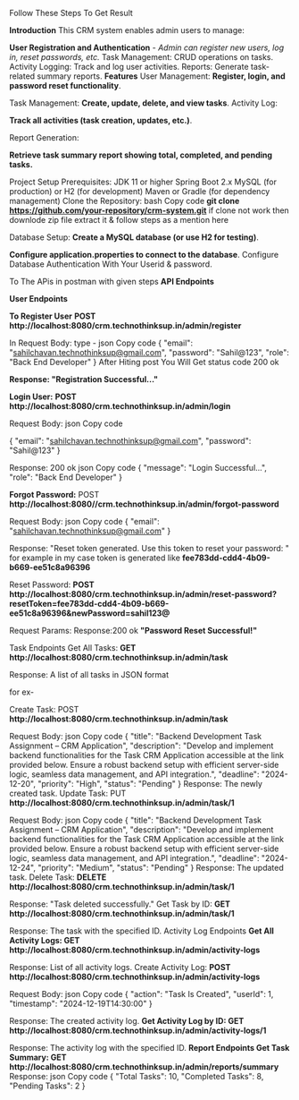 Follow These Steps To Get Result

**Introduction**
This CRM system enables admin users to manage:

**User Registration and Authentication** - _Admin can register new users, log in, reset passwords, etc._
Task Management: CRUD operations on tasks.
Activity Logging: Track and log user activities.
Reports: Generate task-related summary reports.
**Features** 
User Management:
**Register, login, and password reset functionality**.

Task Management:
**Create, update, delete, and view tasks**.
Activity Log:

**Track all activities (task creation, updates, etc.)**.

Report Generation:

**Retrieve task summary report showing total, completed, and pending tasks.**

Project Setup
Prerequisites:
JDK 11 or higher
Spring Boot 2.x
MySQL (for production) or H2 (for development)
Maven or Gradle (for dependency management)
Clone the Repository:
bash
Copy code
**git clone https://github.com/your-repository/crm-system.git**
if clone not work then downlode zip file extract it & follow steps as a mention here

Database Setup:
**Create a MySQL database (or use H2 for testing)**.

**Configure application.properties to connect to the database**.
Configure Database Authentication With Your Userid & password.

To The APis in postman with given steps
**API Endpoints**

**User Endpoints**


**To Register User**
**POST** 
**http://localhost:8080/crm.technothinksup.in/admin/register**

In Request Body:
type - json
Copy code
{
  "email": "sahilchavan.technothinksup@gmail.com",
  "password": "Sahil@123",
  "role": "Back End Developer"
}
After  Hiting post You Will Get status code 200 ok 

**Response: "Registration Successful..."**

**Login User:** 
**POST** 
**http://localhost:8080/crm.technothinksup.in/admin/login**

Request Body:
json
Copy code

{
  "email": "sahilchavan.technothinksup@gmail.com",
  "password": "Sahil@123"
}

Response: 200 ok
json
Copy code
{
  "message": "Login Successful...",
  "role": "Back End Developer"
}

**Forgot Password:** 
POST 
**http://localhost:8080//crm.technothinksup.in/admin/forgot-password**

Request Body:
json
Copy code
{
  "email": "sahilchavan.technothinksup@gmail.com"
}

Response: "Reset token generated. Use this token to reset your password: <token> " for example in my case token is generated like **fee783dd-cdd4-4b09-b669-ee51c8a96396**

Reset Password: 
**POST** 
**http://localhost:8080/crm.technothinksup.in/admin/reset-password?resetToken=fee783dd-cdd4-4b09-b669-ee51c8a96396&newPassword=sahil123@**

Request Params:
Response:200 ok **"Password Reset Successful!"**

Task Endpoints
Get All Tasks: 
**GET**
**http://localhost:8080/crm.technothinksup.in/admin/task**

Response: A list of all tasks in JSON format

for ex-


Create Task: POST 
**http://localhost:8080/crm.technothinksup.in/admin/task**

Request Body:
json
Copy code
{
  "title": "Backend Development Task Assignment – CRM Application",
  "description": "Develop and implement backend functionalities for the Task CRM Application accessible at the link provided below. Ensure a robust backend setup with efficient server-side logic, seamless data management, and API integration.",
  "deadline": "2024-12-20",
  "priority": "High",
  "status": "Pending"
}
Response: The newly created task.
Update Task: 
PUT 
**http://localhost:8080/crm.technothinksup.in/admin/task/1**

Request Body:
json
Copy code
{
  "title": "Backend Development Task Assignment – CRM Application",
  "description": "Develop and implement backend functionalities for the Task CRM Application accessible at the link provided below. Ensure a robust backend setup with efficient server-side logic, seamless data management, and API integration.",
  "deadline": "2024-12-24",
  "priority": "Medium",
  "status": "Pending"
}
Response: The updated task.
Delete Task: 
**DELETE** 
**http://localhost:8080/crm.technothinksup.in/admin/task/1**

Response: "Task deleted successfully."
Get Task by ID: 
**GET** 
**http://localhost:8080/crm.technothinksup.in/admin/task/1**

Response: The task with the specified ID.
Activity Log Endpoints
**Get All Activity Logs:
GET 
http://localhost:8080/crm.technothinksup.in/admin/activity-logs**

Response: List of all activity logs.
Create Activity Log: 
**POST
http://localhost:8080/crm.technothinksup.in/admin/activity-logs**

Request Body:
json
Copy code
{
  "action": "Task Is Created",
  "userId": 1,
  "timestamp": "2024-12-19T14:30:00"
}

Response: The created activity log.
**Get Activity Log by ID: 
GET 
http://localhost:8080/crm.technothinksup.in/admin/activity-logs/1**

Response: The activity log with the specified ID.
**Report Endpoints
Get Task Summary: GET http://localhost:8080/crm.technothinksup.in/admin/reports/summary**
Response:
json
Copy code
{
  "Total Tasks": 10,
  "Completed Tasks": 8,
  "Pending Tasks": 2
}
